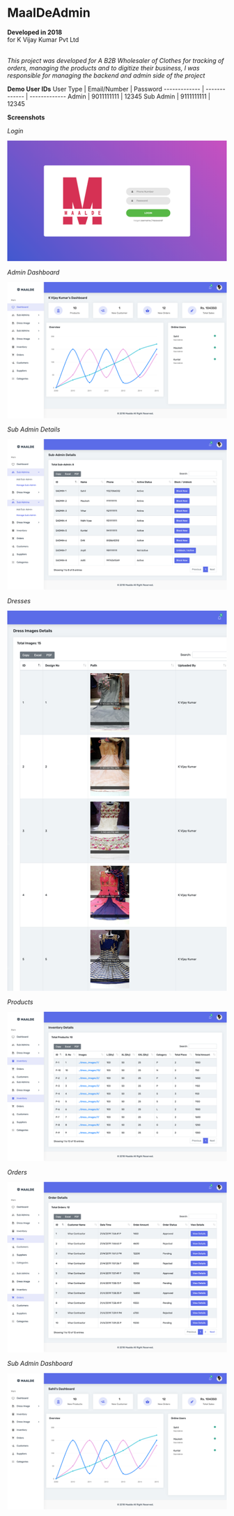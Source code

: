 # MaalDeAdmin

**Developed in 2018** <br />
for K Vijay Kumar Pvt Ltd <br /><br />

*This project was developed for A B2B Wholesaler of Clothes for tracking of orders, managing the products and to digitize their business, I was responsible for managing the backend and admin side of the project*<br />

**Demo User IDs**
User Type  | Email/Number | Password
------------- | ------------- | -------------
Admin  | 9011111111 | 12345
Sub Admin | 9111111111 | 12345
<br />

**Screenshots**

_Login_<br />

![Homepage](https://github.com/sahilachhava/MaalDeAdmin/blob/main/screenshots/login.png)<br />

_Admin Dashboard_<br />

![Homepage](https://github.com/sahilachhava/MaalDeAdmin/blob/main/screenshots/admin.png)<br />

_Sub Admin Details_<br />

![Homepage](https://github.com/sahilachhava/MaalDeAdmin/blob/main/screenshots/subadmins.png)<br />

_Dresses_<br />

![Homepage](https://github.com/sahilachhava/MaalDeAdmin/blob/main/screenshots/dress.png)<br />

_Products_<br />

![Homepage](https://github.com/sahilachhava/MaalDeAdmin/blob/main/screenshots/products.png)<br />

_Orders_<br />

![Homepage](https://github.com/sahilachhava/MaalDeAdmin/blob/main/screenshots/orders.png)<br />

_Sub Admin Dashboard_<br />

![Homepage](https://github.com/sahilachhava/MaalDeAdmin/blob/main/screenshots/subadmin.png)<br />
